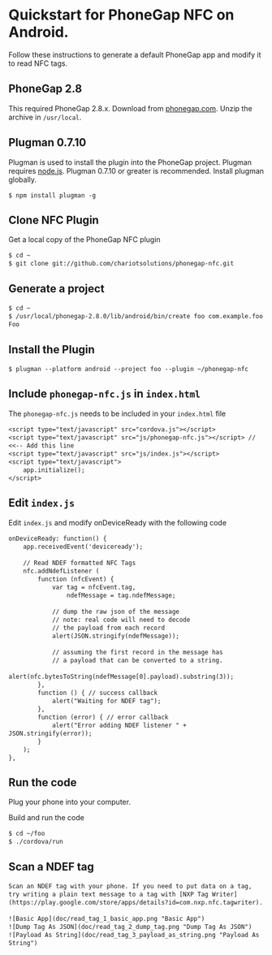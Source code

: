 # Quickstart for PhoneGap NFC on Android.

Follow these instructions to generate a default PhoneGap app and modify it to read NFC tags.

## PhoneGap 2.8
    
This required PhoneGap 2.8.x.  Download from [phonegap.com](http://phonegap.com/download). Unzip the archive in `/usr/local`.

## Plugman 0.7.10

Plugman is used to install the plugin into the PhoneGap project. Plugman requires [node.js](http://nodejs.org). Plugman 0.7.10 or greater is recommended. Install plugman globally.

    $ npm install plugman -g
        
## Clone NFC Plugin

Get a local copy of the PhoneGap NFC plugin

    $ cd ~
    $ git clone git://github.com/chariotsolutions/phonegap-nfc.git

## Generate a project

    $ cd ~
    $ /usr/local/phonegap-2.8.0/lib/android/bin/create foo com.example.foo Foo

## Install the Plugin

    $ plugman --platform android --project foo --plugin ~/phonegap-nfc
    
## Include `phonegap-nfc.js` in `index.html`

The `phonegap-nfc.js` needs to be included in your `index.html` file
    
    <script type="text/javascript" src="cordova.js"></script>
    <script type="text/javascript" src="js/phonegap-nfc.js"></script> // <<-- Add this line
    <script type="text/javascript" src="js/index.js"></script>
    <script type="text/javascript">
        app.initialize();
    </script>    
        
## Edit `index.js`

Edit `index.js` and modify onDeviceReady with the following code

    onDeviceReady: function() {
        app.receivedEvent('deviceready');
        
        // Read NDEF formatted NFC Tags
        nfc.addNdefListener (
            function (nfcEvent) {
                var tag = nfcEvent.tag,
                    ndefMessage = tag.ndefMessage;
            
                // dump the raw json of the message
                // note: real code will need to decode
                // the payload from each record
                alert(JSON.stringify(ndefMessage));

                // assuming the first record in the message has 
                // a payload that can be converted to a string.
                alert(nfc.bytesToString(ndefMessage[0].payload).substring(3));
            }, 
            function () { // success callback
                alert("Waiting for NDEF tag");
            },
            function (error) { // error callback
                alert("Error adding NDEF listener " + JSON.stringify(error));
            }
        );
    },
        
## Run the code

Plug your phone into your computer.
    
Build and run the code

    $ cd ~/foo
    $ ./cordova/run
    
## Scan a NDEF tag

    Scan an NDEF tag with your phone. If you need to put data on a tag, try writing a plain text message to a tag with [NXP Tag Writer](https://play.google.com/store/apps/details?id=com.nxp.nfc.tagwriter).
    
    ![Basic App](doc/read_tag_1_basic_app.png "Basic App")
    ![Dump Tag As JSON](doc/read_tag_2_dump_tag.png "Dump Tag As JSON")
    ![Payload As String](doc/read_tag_3_payload_as_string.png "Payload As String")
     
    
    